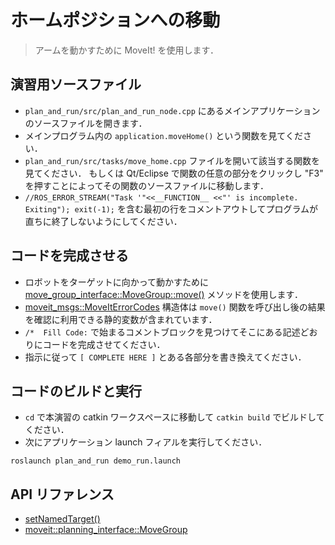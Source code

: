 # ホームポジションへの移動

> アームを動かすために MoveIt! を使用します．

## 演習用ソースファイル

* `plan_and_run/src/plan_and_run_node.cpp` にあるメインアプリケーションのソースファイルを開きます．
* メインプログラム内の `application.moveHome()` という関数を見てください．
* `plan_and_run/src/tasks/move_home.cpp` ファイルを開いて該当する関数を見てください．
もしくは Qt/Eclipse で関数の任意の部分をクリックし "F3" を押すことによってその関数のソースファイルに移動します．
* `//ROS_ERROR_STREAM("Task '"<<__FUNCTION__ <<"' is incomplete. Exiting"); exit(-1);` を含む最初の行をコメントアウトしてプログラムが直ちに終了しないようにしてください．

## コードを完成させる

* ロボットをターゲットに向かって動かすために [move_group_interface::MoveGroup::move()](http://docs.ros.org/hydro/api/moveit_ros_planning_interface/html/classmoveit_1_1planning__interface_1_1MoveGroup.html#a4c63625e2e9eb5c342d1fc6732bd8cf7) メソッドを使用します．
* [moveit_msgs::MoveItErrorCodes](http://docs.ros.org/indigo/api/moveit_msgs/html/msg/MoveItErrorCodes.html) 構造体は `move()` 関数を呼び出し後の結果を確認に利用できる静的変数が含まれています．
* `/*  Fill Code:` で始まるコメントブロックを見つけてそこにある記述どおりにコードを完成させてください．
* 指示に従って `[ COMPLETE HERE ]` とある各部分を書き換えてください．

## コードのビルドと実行

* `cd` で本演習の catkin ワークスペースに移動して `catkin build` でビルドしてください．
* 次にアプリケーション launch フィアルを実行してください．

```
roslaunch plan_and_run demo_run.launch
```

## API リファレンス

* [setNamedTarget()](http://docs.ros.org/hydro/api/moveit_ros_planning_interface/html/classmoveit_1_1planning__interface_1_1MoveGroup.html#af6850334bb1b4f12e457257550d5f92c)
* [moveit::planning_interface::MoveGroup](http://docs.ros.org/hydro/api/moveit_ros_planning_interface/html/classmoveit_1_1planning__interface_1_1MoveGroup.html)
